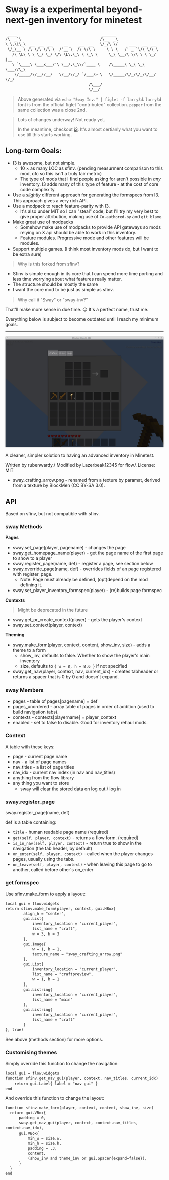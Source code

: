 # Sway is a experimental beyond-next-gen inventory for minetest

```text
 ____                                      ______
/\  _`\                                   /\__  _\
\ \,\L\_\  __  __  __     __     __  __   \/_/\ \/     ___   __  __
 \/_\__ \ /\ \/\ \/\ \  /'__`\  /\ \/\ \     \ \ \   /' _ `\/\ \/\ \
   /\ \L\ \ \ \_/ \_/ \/\ \L\.\_\ \ \_\ \     \_\ \__/\ \/\ \ \ \_/ |__
   \ `\____\ \___x___/'\ \__/.\_\\/`____ \    /\_____\ \_\ \_\ \___//\_\
    \/_____/\/__//__/   \/__/\/_/ `/___/> \   \/_____/\/_/\/_/\/__/ \/_/
                                     /\___/
                                     \/__/
```

> Above generated via `echo "Sway Inv." | figlet -f larry3d`. `larry3d` font is from the
> official figlet "contributed" collection. `pepper` from the same collection was a close 2nd.

> Lots of changes underway! Not ready yet.
> 
> In the meantime, checkout [i3](https://github.com/minetest-mods/i3). It's almost certianly what you want to use till this starts working.

## Long-term Goals:

- I3 is awesome, but not simple.
	- 10 × as many LOC as sfinv. (pending measurment comparison to this mod, ofc so this isn't a truly fair metric)
	- The type of mods that I find people asking for aren't possible in _any_ inventory. I3 adds many of this type of feature - at the cost of core code complexity.
- Use a _slightly_ different approach for generating the formspecs from I3. This approach gives a very rich API.
- Use a modpack to reach feature-parity with I3.
	- It's also under MIT so I can "steal" code, but I'll try my very best to give proper attribution, making use of `Co-authored-by` and `git blame`.
- Make great use of modpacks
	- Somehow make use of modpacks to provide API gateways so mods relying on X api should be able to work in this inventory.
	- Feature modules. Progressive mode and other features will be modules.
- Support multiple games. (I think most inventory mods do, but I want to be extra sure)

> Why is this forked from sfinv?

- Sfinv is simple enough in its core that I can spend more time porting and less time worrying about what features really matter.
- The structure should be mostly the same
- I want the core mod to be just as simple as sfinv.

> Why call it "Sway" or "sway-inv?"

That'll make more sense in due time. 😉 It's a perfect name, trust me.

Everything below is subject to become outdated until I reach my minimum goals.

---

![SFINV Screeny](screenshot.png)

A cleaner, simpler solution to having an advanced inventory in Minetest.

Written by rubenwardy.\\
Modified by Lazerbeak12345 for flow.\\
License: MIT

* sway_crafting_arrow.png - renamed from a texture by paramat, derived from a texture by BlockMen (CC BY-SA 3.0).

## API

Based on sfinv, but not compatible with sfinv.

### sway Methods

**Pages**

* sway.set_page(player, pagename) - changes the page
* sway.get_homepage_name(player) - get the page name of the first page to show to a player
* sway.register_page(name, def) - register a page, see section below
* sway.override_page(name, def) - overrides fields of an page registered with register_page.
    * Note: Page must already be defined, (opt)depend on the mod defining it.
* sway.set_player_inventory_formspec(player) - (re)builds page formspec

**Contexts**

> Might be deprecated in the future

* sway.get_or_create_context(player) - gets the player's context
* sway.set_context(player, context)

**Theming**

* sway.make_form(player, context, content, show_inv, size) - adds a theme to a form
    * show_inv, defaults to false. Whether to show the player's main inventory
    * size, defaults to `{ w = 8, h = 8.6 }` if not specified
* sway.get_nav(player, context, nav, current_idx) - creates tabheader or returns a spacer that is 0 by 0 and doesn't expand.

### sway Members

* pages - table of pages[pagename] = def
* pages_unordered - array table of pages in order of addition (used to build navigation tabs).
* contexts - contexts[playername] = player_context
* enabled - set to false to disable. Good for inventory rehaul mods.

### Context

A table with these keys:

* page - current page name
* nav - a list of page names
* nav_titles - a list of page titles
* nav_idx - current nav index (in nav and nav_titles)
* anything from the flow library
* any thing you want to store
    * sway will clear the stored data on log out / log in

### sway.register_page

sway.register_page(name, def)

def is a table containing:

* `title` - human readable page name (required)
* `get(self, player, context)` - returns a flow form. (required)
* `is_in_nav(self, player, context)` - return true to show in the navigation (the tab header, by default)
* `on_enter(self, player, context)` - called when the player changes pages, usually using the tabs.
* `on_leave(self, player, context)` - when leaving this page to go to another, called before other's on_enter

### get formspec

Use sfinv.make_form to apply a layout:

    local gui = flow.widgets
	return sfinv.make_form(player, context, gui.HBox{
			align_h = "center",
			gui.List{
				inventory_location = "current_player",
				list_name = "craft",
				w = 3, h = 3
			},
			gui.Image{
				w = 1, h = 1,
				texture_name = "sway_crafting_arrow.png"
			},
			gui.List{
				inventory_location = "current_player",
				list_name = "craftpreview",
				w = 1, h = 1
			},
			gui.Listring{
				inventory_location = "current_player",
				list_name = "main"
			},
			gui.Listring{
				inventory_location = "current_player",
				list_name = "craft"
			}
    }, true)

See above (methods section) for more options.

### Customising themes

Simply override this function to change the navigation:

    local gui = flow.widgets
	function sfinv.get_nav_gui(player, context, nav_titles, current_idx)
		return gui.Label{ label = "nav gui" }
	end

And override this function to change the layout:

	function sfinv.make_form(player, context, content, show_inv, size)
      return gui.VBox{
          padding = 0,
          sway.get_nav_gui(player, context, context.nav_titles, context.nav_idx),
          gui.VBox{
              min_w = size.w,
              min_h = size.h,
              padding = .3,
              content,
              (show_inv and theme_inv or gui.Spacer{expand=false}),
          }
      }
	end
